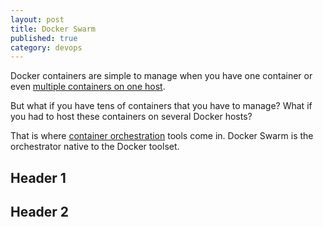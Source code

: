```yaml
---
layout: post
title: Docker Swarm
published: true
category: devops
---
```


Docker containers are simple to manage when you have one container or even [multiple containers on one host](https://mehlj.github.io/DockerCompose/). 

But what if you have tens of containers that you have to manage? What if you had to host these containers on several Docker hosts?

That is where [container orchestration](https://www.redhat.com/en/topics/containers/what-is-container-orchestration) tools come in. Docker Swarm is the orchestrator native to the Docker toolset. 

## Header 1
## Header 2
